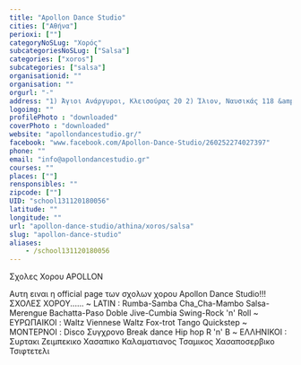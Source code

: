 ```yaml
---
title: "Apollon Dance Studio"
cities: ["Αθήνα"]
perioxi: [""]
categoryNoSLug: "Χορός"
subcategoriesNoSLug: ["Salsa"]
categories: ["xoros"]
subcategories: ["salsa"]
organisationid: ""
organisation: ""
orgurl: "-"
address: "1) Άγιοι Ανάργυροι, Κλεισούρας 20 2) Ίλιον, Ναυσικάς 118 &amp; Πρέσπας 18 3) Μεταμόρφωση, Παπανικολή &amp; Μολιέρου 2"
logoimg: ""
profilePhoto : "downloaded"
coverPhoto : "downloaded"
website: "apollondancestudio.gr/"
facebook: "www.facebook.com/Apollon-Dance-Studio/260252274027397"
phone: ""
email: "info@apollondancestudio.gr"
courses: ""
places: [""]
rensponsibles: ""
zipcode: [""]
UID: "school131120180056"
latitude: ""
longitude: ""
url: "apollon-dance-studio/athina/xoros/salsa"
slug: "apollon-dance-studio"
aliases:
    - /school131120180056
---
```



Σχολες Χορου APOLLON

Αυτη ειναι η official page των σχολων χορου Apollon Dance Studio!!! ΣΧΟΛΕΣ ΧΟΡΟΥ...... ~ LATIN : Rumba-Samba Cha_Cha-Mambo Salsa-Merengue Bachatta-Paso Doble Jive-Cumbia Swing-Rock &#39;n&#39; Roll ~ ΕΥΡΩΠΑΙΚΟΙ : Waltz Viennese Waltz Fox-trot Tango Quickstep ~ ΜΟΝΤΕΡΝΟΙ : Disco Συγχρονο Break dance Hip hop R &#39;n&#39; B ~ ΕΛΛΗΝΙΚΟΙ : Συρτακι Ζειμπεκικο Χασαπικο Καλαματιανος Τσαμικος Χασαποσερβικο Τσιφτετελι